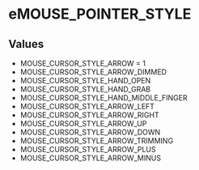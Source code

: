 # eMOUSE_POINTER_STYLE

## Values
* MOUSE_CURSOR_STYLE_ARROW = 1
* MOUSE_CURSOR_STYLE_ARROW_DIMMED
* MOUSE_CURSOR_STYLE_HAND_OPEN
* MOUSE_CURSOR_STYLE_HAND_GRAB
* MOUSE_CURSOR_STYLE_HAND_MIDDLE_FINGER
* MOUSE_CURSOR_STYLE_ARROW_LEFT
* MOUSE_CURSOR_STYLE_ARROW_RIGHT
* MOUSE_CURSOR_STYLE_ARROW_UP
* MOUSE_CURSOR_STYLE_ARROW_DOWN
* MOUSE_CURSOR_STYLE_ARROW_TRIMMING
* MOUSE_CURSOR_STYLE_ARROW_PLUS
* MOUSE_CURSOR_STYLE_ARROW_MINUS